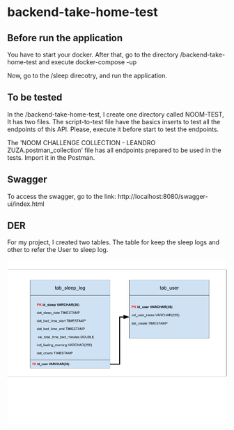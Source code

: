 # backend-take-home-test

## Before run the application

You have to start your docker. After that, go to the directory /backend-take-home-test and execute docker-compose -up

Now, go to the /sleep direcotry, and run the application.

## To be tested

In the /backend-take-home-test, I create one directory called NOOM-TEST, It has two files.
The script-to-test file have the basics inserts to test all the endpoints of this API.
Please, execute it before start to test the endpoints.

The 'NOOM CHALLENGE COLLECTION - LEANDRO ZUZA.postman_collection' file has all endpoints prepared to be used in the tests. 
Import it in the Postman.

## Swagger

To access the swagger, go to the link: http://localhost:8080/swagger-ui/index.html

## DER

For my project, I created two tables. The table for keep the sleep logs and other to refer the User to sleep log.

![img.png](img.png)